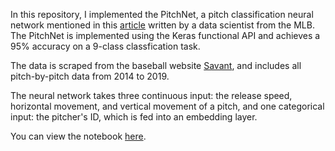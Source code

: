 In this repository, I implemented the PitchNet, a pitch classification neural network mentioned in this <a href="https://technology.mlblogs.com/@sam.sharpe">article</a> written by a data scientist from the MLB. The PitchNet is implemented using the Keras functional API and achieves a 95% accuracy on a 9-class classfication task.

The data is scraped from the baseball website <a href="https://baseballsavant.mlb.com/">Savant</a>, and includes all pitch-by-pitch data from 2014 to 2019.

The neural network takes three continuous input: the release speed, horizontal movement, and vertical movement of a pitch, and one categorical input: the pitcher's ID, which is fed into an embedding layer.

You can view the notebook [here](https://github.com/bynchang/MLB-PitchNet-Keras/blob/master/pitchnet.ipynb).
